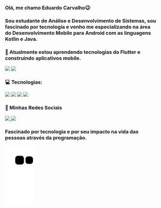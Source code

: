 ### Olá, me chamo Eduardo Carvalho😉

### Sou estudante de Análise e Desenvolvimento de Sistemas, sou fascinado por tecnologia e venho me especializando na área do Desenvolvimento Mobile para Android com as linguagens Kotlin e Java.

### 🌱 Atualmente estou aprendendo tecnologias do Flutter e construindo aplicativos mobile.

<div>
  <img height="150em" src="https://github-readme-stats.vercel.app/api?username=EduardoCarvalhoo&show_icons=true&theme=dark&include_all_commits=true&count_private=true"/>
  <img height="150em" src="https://github-readme-stats.vercel.app/api/top-langs/?username=EduardoCarvalhoo&layout=compact&langs_count-2&theme=dark"/>
</div>
  
### 💻 Tecnologias:<br>

<div>
  <img src="https://img.shields.io/badge/Kotlin-0095D5?&style=for-the-badge&logo=kotlin&logoColor=white"/>
  <img src="https://img.shields.io/badge/Java-ED8B00?style=for-the-badge&logo=openjdk&logoColor=white"/>
  <img src="https://img.shields.io/badge/Android-3DDC84?style=for-the-badge&logo=android&logoColor=white" target="_blank">
  <img src="https://img.shields.io/badge/Android_Studio-3DDC84?style=for-the-badge&logo=android-studio&logoColor=white" target="_blank">
</div>

### 📲 Minhas Redes Sociais

<div>
  <a href="https://www.linkedin.com/in/eduardo-carvalho-590259143/">
  <img src="https://img.shields.io/badge/LinkedIn-0077B5?style=for-the-badge&logo=linkedin&logoColor=white">
  </a>
  <a href="https://www.instagram.com/edu_carv11/">
  <img src="https://img.shields.io/badge/Instagram-E4405F?style=for-the-badge&logo=instagram&logoColor=white">
  </a>
</div>

### Fascinado por tecnologia e por seu impacto na vida das pessoas através da programação.

![Snake animation](https://github.com/EduardoCarvalhoo/EduardoCarvalhoo/blob/output/github-contribution-grid-snake.svg)

